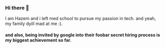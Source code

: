 ### Hi there 👋
I am Hazem and i left med school to pursue my passion in tech. and yeah, my family dyill mad at me :). 
#### and also, being invited by google into their foobar secret hiring process is my biggest achievement so far.
